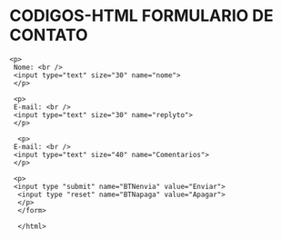 # CODIGOS-HTML FORMULARIO DE CONTATO 

<html>
  <head> <meta charset="UTF-8"> </head>
  <form action="#" method="POST">
    <input type = "hidden" name "recipient" value="email@gmail.com">
    <input type = "hidden" name "redirect" value="http://seusiteaqui">
    <input type = "hidden" name "subject" value="teste de assunto">
    <input type = "hidden" name "subject" value="email@doseusiteaqui">
    
    <p>
     Nome: <br />
     <input type="text" size="30" name="nome">
     </p>
     
     <p>
     E-mail: <br />
     <input type="text" size="30" name="replyto">
     </p>
     
      <p>
     E-mail: <br />
     <input type="text" size="40" name="Comentarios">
     </p>
     
     <p>
     <input type "submit" name="BTNenvia" value="Enviar">
      <input type "reset" name="BTNapaga" value="Apagar">
      </p>
      </form>
      
      </html>

